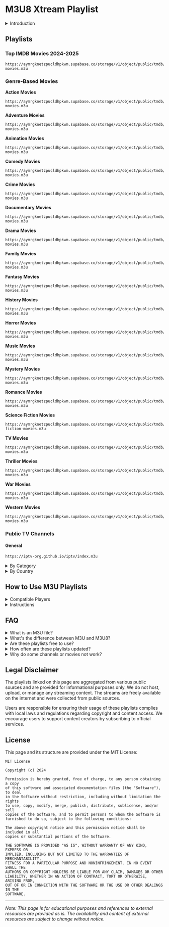 # M3U8 Xtream Playlist
<details>
<summary>Introduction</summary>
M3U (Moving Picture Experts Group Audio Layer 3 Uniform Resource Locator) is a file format for multimedia playlists. Originally developed for audio playlists, M3U files are now commonly used for video streaming, especially in IPTV applications. M3U playlists are simple text files that contain URLs to media resources, allowing media players to stream content from various sources.

M3U8 is a UTF-8 encoded version of the M3U format, which supports additional features and is widely used for HTTP Live Streaming (HLS).
</details>

## Playlists

### Top IMDB Movies 2024-2025
```
https://aymrgknetzpucldhpkwm.supabase.co/storage/v1/object/public/tmdb/top-movies.m3u
```

### Genre-Based Movies

**Action Movies**
```
https://aymrgknetzpucldhpkwm.supabase.co/storage/v1/object/public/tmdb/action-movies.m3u
```

**Adventure Movies**
```
https://aymrgknetzpucldhpkwm.supabase.co/storage/v1/object/public/tmdb/adventure-movies.m3u
```

**Animation Movies**
```
https://aymrgknetzpucldhpkwm.supabase.co/storage/v1/object/public/tmdb/animation-movies.m3u
```

**Comedy Movies**
```
https://aymrgknetzpucldhpkwm.supabase.co/storage/v1/object/public/tmdb/comedy-movies.m3u
```

**Crime Movies**
```
https://aymrgknetzpucldhpkwm.supabase.co/storage/v1/object/public/tmdb/crime-movies.m3u
```

**Documentary Movies**
```
https://aymrgknetzpucldhpkwm.supabase.co/storage/v1/object/public/tmdb/documentary-movies.m3u
```

**Drama Movies**
```
https://aymrgknetzpucldhpkwm.supabase.co/storage/v1/object/public/tmdb/drama-movies.m3u
```

**Family Movies**
```
https://aymrgknetzpucldhpkwm.supabase.co/storage/v1/object/public/tmdb/family-movies.m3u
```

**Fantasy Movies**
```
https://aymrgknetzpucldhpkwm.supabase.co/storage/v1/object/public/tmdb/fantasy-movies.m3u
```

**History Movies**
```
https://aymrgknetzpucldhpkwm.supabase.co/storage/v1/object/public/tmdb/history-movies.m3u
```

**Horror Movies**
```
https://aymrgknetzpucldhpkwm.supabase.co/storage/v1/object/public/tmdb/horror-movies.m3u
```

**Music Movies**
```
https://aymrgknetzpucldhpkwm.supabase.co/storage/v1/object/public/tmdb/music-movies.m3u
```

**Mystery Movies**
```
https://aymrgknetzpucldhpkwm.supabase.co/storage/v1/object/public/tmdb/mystery-movies.m3u
```

**Romance Movies**
```
https://aymrgknetzpucldhpkwm.supabase.co/storage/v1/object/public/tmdb/romance-movies.m3u
```

**Science Fiction Movies**
```
https://aymrgknetzpucldhpkwm.supabase.co/storage/v1/object/public/tmdb/science-fiction-movies.m3u
```

**TV Movies**
```
https://aymrgknetzpucldhpkwm.supabase.co/storage/v1/object/public/tmdb/tv-movies.m3u
```

**Thriller Movies**
```
https://aymrgknetzpucldhpkwm.supabase.co/storage/v1/object/public/tmdb/thriller-movies.m3u
```

**War Movies**
```
https://aymrgknetzpucldhpkwm.supabase.co/storage/v1/object/public/tmdb/war-movies.m3u
```

**Western Movies**
```
https://aymrgknetzpucldhpkwm.supabase.co/storage/v1/object/public/tmdb/western-movies.m3u
```

### Public TV Channels

#### General
```
https://iptv-org.github.io/iptv/index.m3u
```

<details>
<summary>By Category</summary>

**Entertainment**
```
https://iptv-org.github.io/iptv/categories/entertainment.m3u
```

**Movies**
```
https://iptv-org.github.io/iptv/categories/movies.m3u
```

**News**
```
https://iptv-org.github.io/iptv/categories/news.m3u
```

**Sports**
```
https://iptv-org.github.io/iptv/categories/sports.m3u
```

**Documentary**
```
https://iptv-org.github.io/iptv/categories/documentary.m3u
```

**Music**
```
https://iptv-org.github.io/iptv/categories/music.m3u
```

</details>

<details>
<summary>By Country</summary>

**United States**
```
https://iptv-org.github.io/iptv/countries/us.m3u
```

**United Kingdom**
```
https://iptv-org.github.io/iptv/countries/uk.m3u
```

**Canada**
```
https://iptv-org.github.io/iptv/countries/ca.m3u
```

**Australia**
```
https://iptv-org.github.io/iptv/countries/au.m3u
```

**Vietnam**
```
https://iptv-org.github.io/iptv/countries/vn.m3u
```

</details>

## How to Use M3U Playlists

<details>
<summary>Compatible Players</summary>

M3U playlists can be used with various media players and applications:

1. **VLC Media Player**: Open VLC, go to Media > Open Network Stream, and paste the M3U URL.
2. **Kodi**: Install the PVR IPTV Simple Client add-on and configure it with the M3U URL.
3. **Perfect Player**: Go to Settings > Playlists, add a new playlist, and enter the M3U URL.
4. **IPTV Smarters**: Go to Settings > Add Playlist, and enter the M3U URL.
5. **Smart TVs**: Many smart TVs have built-in IPTV apps that support M3U playlists.
6. **Mobile Apps**: Apps like Xtify, GSE IPTV, IPTV Smarters, and TiviMate support M3U playlists.

</details>

<details>
<summary>Instructions</summary>

1. Copy the desired playlist URL from the Playlists section above.
2. Open your preferred media player or IPTV application.
3. Look for an option to add a playlist or network stream.
4. Paste the copied URL and save.
5. Browse through the available channels or movies and enjoy streaming!

</details>

## FAQ

<details>
<summary>What is an M3U file?</summary>

An M3U file is a plain text file that specifies locations of media files. The "M3U" name derives from "MP3 URL" as it was originally designed for audio playlists, but now it's commonly used for video streaming.

</details>

<details>
<summary>What's the difference between M3U and M3U8?</summary>

M3U8 is essentially an M3U file encoded in UTF-8, which allows for better handling of international characters. M3U8 is commonly used in HTTP Live Streaming (HLS) protocols.

</details>

<details>
<summary>Are these playlists free to use?</summary>

The playlists linked on this page are publicly available resources. However, the content accessed through these playlists may be subject to regional restrictions or copyright limitations.

</details>

<details>
<summary>How often are these playlists updated?</summary>

The playlists from iptv-org are updated regularly, often daily. The Popular Movies playlist is updated periodically with new releases.

</details>

<details>
<summary>Why do some channels or movies not work?</summary>

Streams may become unavailable due to various reasons including geographical restrictions, source changes, or takedown notices.

</details>

## Legal Disclaimer

The playlists linked on this page are aggregated from various public sources and are provided for informational purposes only. We do not host, upload, or manage any streaming content. The streams are freely available on the internet and were collected from public sources.

Users are responsible for ensuring their usage of these playlists complies with local laws and regulations regarding copyright and content access. We encourage users to support content creators by subscribing to official services.

## License

This page and its structure are provided under the MIT License:

```
MIT License

Copyright (c) 2024

Permission is hereby granted, free of charge, to any person obtaining a copy
of this software and associated documentation files (the "Software"), to deal
in the Software without restriction, including without limitation the rights
to use, copy, modify, merge, publish, distribute, sublicense, and/or sell
copies of the Software, and to permit persons to whom the Software is
furnished to do so, subject to the following conditions:

The above copyright notice and this permission notice shall be included in all
copies or substantial portions of the Software.

THE SOFTWARE IS PROVIDED "AS IS", WITHOUT WARRANTY OF ANY KIND, EXPRESS OR
IMPLIED, INCLUDING BUT NOT LIMITED TO THE WARRANTIES OF MERCHANTABILITY,
FITNESS FOR A PARTICULAR PURPOSE AND NONINFRINGEMENT. IN NO EVENT SHALL THE
AUTHORS OR COPYRIGHT HOLDERS BE LIABLE FOR ANY CLAIM, DAMAGES OR OTHER
LIABILITY, WHETHER IN AN ACTION OF CONTRACT, TORT OR OTHERWISE, ARISING FROM,
OUT OF OR IN CONNECTION WITH THE SOFTWARE OR THE USE OR OTHER DEALINGS IN THE
SOFTWARE.
```

---

*Note: This page is for educational purposes and references to external resources are provided as is. The availability and content of external resources are subject to change without notice.* 
